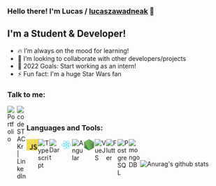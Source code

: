 ### Hello there! I'm Lucas / [lucaszawadneak][website] 👋

## I'm a Student & Developer!

- 🔥 I’m always on the mood for learning!
- 👯 I’m looking to collaborate with other developers/projects
- 📅 2022 Goals: Start working as an intern!
- ⚡ Fun fact: I'm a huge Star Wars fan

### Talk to me:

[<img align="left" alt="Portfolio" width="22px" src="https://i.pinimg.com/originals/00/50/71/005071cbf1fdd17673607ecd7b7e88f6.png" />][website]
[<img align="left" alt="codeSTACKr | LinkedIn" width="22px" src="https://cdn.jsdelivr.net/npm/simple-icons@v3/icons/linkedin.svg" />][linkedin]
<br />

### Languages and Tools:

<img align="left" alt="JavaScript" width="26px" src="https://raw.githubusercontent.com/github/explore/80688e429a7d4ef2fca1e82350fe8e3517d3494d/topics/javascript/javascript.png" />
<img align="left" alt="Typescript" width="26px" src="https://miro.medium.com/max/816/1*mn6bOs7s6Qbao15PMNRyOA.png" />
<img align="left" alt="Dart" width="26px" src="https://seeklogo.com/images/D/dart-logo-FDA1939EC4-seeklogo.com.png" />
<img align="left" alt="React" width="26px" src="https://raw.githubusercontent.com/github/explore/80688e429a7d4ef2fca1e82350fe8e3517d3494d/topics/react/react.png" />
<img align="left" alt="Angular" width="26px" src="https://upload.wikimedia.org/wikipedia/commons/thumb/c/cf/Angular_full_color_logo.svg/2048px-Angular_full_color_logo.svg.png" />
<img align="left" alt="Node.js" width="26px" src="https://raw.githubusercontent.com/github/explore/80688e429a7d4ef2fca1e82350fe8e3517d3494d/topics/nodejs/nodejs.png" />
<img align="left" alt="VueJS" width="26px" src="https://miro.medium.com/max/400/1*wqYF-8Dmh7LhtLkKfERc3Q.png" />
<img align="left" alt="Flutter" width="26px" src="https://cdn.worldvectorlogo.com/logos/flutter-logo.svg" />
<img align="left" alt="PostgreSQL" width="26px" src="https://upload.wikimedia.org/wikipedia/commons/thumb/2/29/Postgresql_elephant.svg/1200px-Postgresql_elephant.svg.png" />
<img align="left" alt="mongoDB" width="26px" src="https://img.icons8.com/color/452/mongodb.png" />


<br />
<br />

![Anurag's github stats](https://github-readme-stats.vercel.app/api?username=lucaszawadneak&count_private=true)

<br />
<br />

[website]: https://lucaszawadneak.me/
[linkedin]: https://www.linkedin.com/in/lucaszawadneak/
[maruska]: https://play.google.com/store/apps/details?id=com.lcdev.maruska
